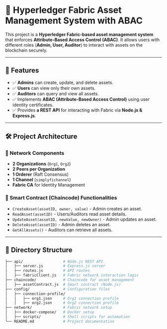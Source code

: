 # 🚀 Hyperledger Fabric Asset Management System with ABAC  

This project is a **Hyperledger Fabric-based asset management system** that enforces **Attribute-Based Access Control (ABAC)**. It allows users with different roles (**Admin, User, Auditor**) to interact with assets on the blockchain securely.  

---

## 📌 Features  
- ✅ **Admins** can create, update, and delete  assets.  
- ✅ **Users** can view only their own assets.  
- ✅ **Auditors** can query and view all assets.  
- ✅ Implements **ABAC (Attribute-Based Access Control)** using user identity certificates.  
- ✅ Provides **a REST API** for interacting with Fabric via **Node.js & Express.js**.  

---

## 🛠 Project Architecture  

### 🔹 Network Components  
- **2 Organizations** (`Org1`, `Org2`)  
- **2 Peers per Organization**  
- **1 Orderer** (Raft Consensus)  
- **1 Channel** (`simplyfichannel`)  
- **Fabric CA** for Identity Management  

### 🔹 Smart Contract (Chaincode) Functionalities  
- `CreateAsset(assetID, owner, value)` - Admin creates an asset.  
- `ReadAsset(assetID)` - Users/Auditors read asset details.  
- `UpdateAsset(assetID, newValue, newOwner)` - Admin updates an asset.  
- `DeleteAsset(assetID)` - Admin deletes an asset.  
- `GetAllAssets()` - Auditors can retrieve all assets.  

---

## 📂 Directory Structure  
```bash
├── api/                  # Node.js REST API
│   ├── server.js         # Express.js server
│   ├── routes.js         # API routes
│   ├── fabricClient.js   # Fabric network interaction logic
├── chaincode/            # Chaincode for asset management
│   ├── assetContract.js  # Smart contract (Node.js)
├── config/               # Configuration files
│   ├── connection-profile/
│   │   ├── org1.json     # Org1 connection profile
│   │   ├── org2.json     # Org2 connection profile
├── network/              # Fabric network setup
│   ├── docker-compose/   # Docker setup
│   ├── scripts/          # Shell scripts for automation
└── README.md             # Project documentation
